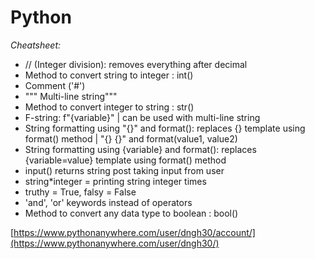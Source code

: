 # **Python**
*Cheatsheet:*
- // (Integer division): removes everything after decimal
- Method to convert string to integer : int()
- Comment ('#')
- """ Multi-line string"""
- Method to convert integer to string : str()
- F-string: f"{variable}" | can be used with multi-line string
- String formatting using "{}" and format(): replaces {} template using format() method | "{} {}" and format(value1, value2)
- String formatting using {variable} and format(): replaces {variable=value} template using format() method
- input() returns string post taking input from user
- string*integer = printing string integer times
- truthy = True, falsy = False
- 'and', 'or' keywords instead of operators
- Method to convert any data type to boolean : bool()

[https://www.pythonanywhere.com/user/dngh30/account/](https://www.pythonanywhere.com/user/dngh30/)
